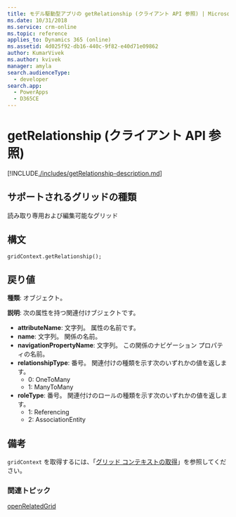 ```yaml
---
title: モデル駆動型アプリの getRelationship (クライアント API 参照) | Microsoft Docs
ms.date: 10/31/2018
ms.service: crm-online
ms.topic: reference
applies_to: Dynamics 365 (online)
ms.assetid: 4d025f92-db16-440c-9f82-e40d71e09862
author: KumarVivek
ms.author: kvivek
manager: amyla
search.audienceType:
  - developer
search.app:
  - PowerApps
  - D365CE
---
```

# <a name="getrelationship-client-api-reference"></a>getRelationship (クライアント API 参照)



[!INCLUDE[./includes/getRelationship-description.md](./includes/getRelationship-description.md)]

## <a name="grid-types-supported"></a>サポートされるグリッドの種類

読み取り専用および編集可能なグリッド

## <a name="syntax"></a>構文

`gridContext.getRelationship();`

## <a name="return-value"></a>戻り値

**種類**: オブジェクト。

**説明**: 次の属性を持つ関連付けブジェクトです。
- **attributeName**: 文字列。 属性の名前です。
- **name**: 文字列。 関係の名前。 
- **navigationPropertyName**: 文字列。 この関係のナビゲーション プロパティの名前。
- **relationshipType**: 番号。 関連付けの種類を示す次のいずれかの値を返します。
    - 0: OneToMany
    - 1: ManyToMany
- **roleType**: 番号。 関連付けのロールの種類を示す次のいずれかの値を返します。
    - 1: Referencing
    - 2: AssociationEntity

## <a name="remarks"></a>備考

`gridContext` を取得するには、「[グリッド コンテキストの取得](../../grids.md#bkmk_gridcontext)」を参照してください。

### <a name="related-topics"></a>関連トピック

[openRelatedGrid](openRelatedGrid.md)

<!-- TODO:
[Customize entity relationship metadata](../../../../customize-entity-relationship-metadata.md) -->


